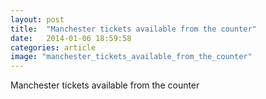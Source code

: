 ```yaml
---
layout: post
title:  "Manchester tickets available from the counter"
date:   2014-01-06 18:59:58
categories: article
image: "manchester_tickets_available_from_the_counter"
---
```


Manchester tickets available from the counter